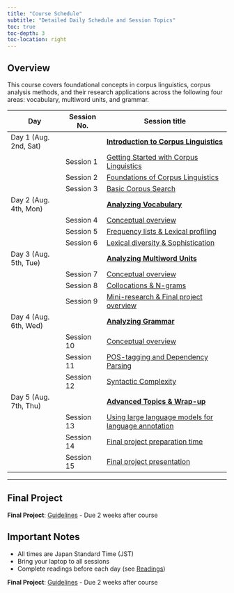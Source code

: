 ```yaml
---
title: "Course Schedule"
subtitle: "Detailed Daily Schedule and Session Topics"
toc: true
toc-depth: 3
toc-location: right
---
```


## Overview

This course covers foundational concepts in corpus linguistics, corpus analysis methods, and their research applications across the following four areas: vocabulary, multiword units, and grammar.


| Day                   | Session No. | Session title                                        |
|-----------------------|-------------|------------------------------------------------------|
| Day 1 (Aug. 2nd, Sat) |             | [**Introduction to Corpus Linguistics**](../sessions/day1/index.md)               |
|                       | Session 1   | [Getting Started with Corpus Linguistics](../sessions/day1/session1.md)              |
|                       | Session 2   | [Foundations of Corpus Linguistics](../sessions/day1/session2.md)                    |
|                       | Session 3   | [Basic Corpus Search](../sessions/day1/session3.md)                                  |
| Day 2 (Aug. 4th, Mon) |             | [**Analyzing Vocabulary**](../sessions/day2/index.md)                             |
|                       | Session 4   | [Conceptual overview](../sessions/day2/session4.md)                                  |
|                       | Session 5   | [Frequency lists & Lexical profiling](../sessions/day2/session5.md)                  |
|                       | Session 6   | [Lexical diversity & Sophistication](../sessions/day2/session6.md)                   |
| Day 3 (Aug. 5th, Tue) |             | [**Analyzing Multiword Units**](../sessions/day3/index.md)                        |
|                       | Session 7   | [Conceptual overview](../sessions/day3/session7.md)                                  |
|                       | Session 8   | [Collocations & N-grams](../sessions/day3/session8.md)                               |
|                       | Session 9   | [Mini-research & Final project overview](../sessions/day3/session9.md)               |
| Day 4 (Aug. 6th, Wed) |             | [**Analyzing Grammar**](../sessions/day4/index.md)                                |
|                       | Session 10  | [Conceptual overview](../sessions/day4/session10.md)                                  |
|                       | Session 11  | [POS-tagging and Dependency Parsing](../sessions/day4/session11.md)                   |
|                       | Session 12  | [Syntactic Complexity](../sessions/day4/session12.md)                                 |
| Day 5 (Aug. 7th, Thu) |             | [**Advanced Topics & Wrap-up**](../sessions/day5/index.md)                        |
|                       | Session 13  | [Using large language models for language annotation](../sessions/day5/session13.md)  |
|                       | Session 14  | [Final project preparation time](../sessions/day5/session14.md)                       |
|                       | Session 15  | [Final project presentation](../sessions/day5/session15.md)                           |



---

## Final Project

**Final Project**: [Guidelines](../assignments/final-project/) - Due 2 weeks after course

## Important Notes

- All times are Japan Standard Time (JST)
- Bring your laptop to all sessions
- Complete readings before each day (see [Readings](readings))

**Final Project**: [Guidelines](../assignments/final-project/) - Due 2 weeks after course
